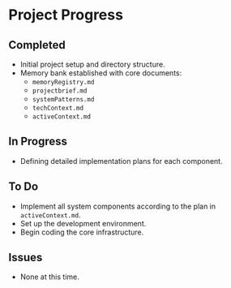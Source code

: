 # Project Progress

## Completed
- Initial project setup and directory structure.
- Memory bank established with core documents:
    - `memoryRegistry.md`
    - `projectbrief.md`
    - `systemPatterns.md`
    - `techContext.md`
    - `activeContext.md`

## In Progress
- Defining detailed implementation plans for each component.

## To Do
- Implement all system components according to the plan in `activeContext.md`.
- Set up the development environment.
- Begin coding the core infrastructure.

## Issues
- None at this time.